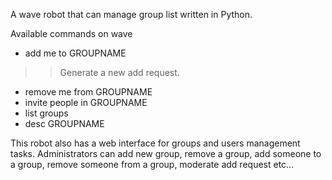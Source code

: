 A wave robot that can manage group list written in Python.

Available commands on wave
  * add me to GROUPNAME
> > Generate a new add request.
  * remove me from GROUPNAME
  * invite people in GROUPNAME
  * list groups
  * desc GROUPNAME

This robot also has a web interface for groups and users management tasks.
Administrators can add new group, remove a group, add someone to a group, remove someone from a group, moderate add request etc...